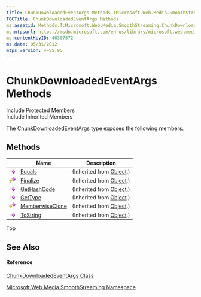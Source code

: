 ```yaml
---
title: ChunkDownloadedEventArgs Methods (Microsoft.Web.Media.SmoothStreaming)
TOCTitle: ChunkDownloadedEventArgs Methods
ms:assetid: Methods.T:Microsoft.Web.Media.SmoothStreaming.ChunkDownloadedEventArgs
ms:mtpsurl: https://msdn.microsoft.com/en-us/library/microsoft.web.media.smoothstreaming.chunkdownloadedeventargs_methods(v=VS.95)
ms:contentKeyID: 46307572
ms.date: 05/31/2012
mtps_version: v=VS.95
---
```


# ChunkDownloadedEventArgs Methods

Include Protected Members  
Include Inherited Members  

The [ChunkDownloadedEventArgs](chunkdownloadedeventargs-class-microsoft-web-media-smoothstreaming.md) type exposes the following members.

## Methods

||Name|Description|
|--- |--- |--- |
|![Public method](images/Ff728153.pubmethod(en-us,VS.90).gif "Public method")|[Equals](https://msdn.microsoft.com/en-us/library/bsc2ak47(v=vs.95))|(Inherited from [Object](https://msdn.microsoft.com/en-us/library/e5kfa45b(v=vs.95)).)|
|![Protected method](images/Ff728153.protmethod(en-us,VS.90).gif "Protected method")|[Finalize](https://msdn.microsoft.com/en-us/library/4k87zsw7(v=vs.95))|(Inherited from [Object](https://msdn.microsoft.com/en-us/library/e5kfa45b(v=vs.95)).)|
|![Public method](images/Ff728153.pubmethod(en-us,VS.90).gif "Public method")|[GetHashCode](https://msdn.microsoft.com/en-us/library/zdee4b3y(v=vs.95))|(Inherited from [Object](https://msdn.microsoft.com/en-us/library/e5kfa45b(v=vs.95)).)|
|![Public method](images/Ff728153.pubmethod(en-us,VS.90).gif "Public method")|[GetType](https://msdn.microsoft.com/en-us/library/dfwy45w9(v=vs.95))|(Inherited from [Object](https://msdn.microsoft.com/en-us/library/e5kfa45b(v=vs.95)).)|
|![Protected method](images/Ff728153.protmethod(en-us,VS.90).gif "Protected method")|[MemberwiseClone](https://msdn.microsoft.com/en-us/library/57ctke0a(v=vs.95))|(Inherited from [Object](https://msdn.microsoft.com/en-us/library/e5kfa45b(v=vs.95)).)|
|![Public method](images/Ff728153.pubmethod(en-us,VS.90).gif "Public method")|[ToString](https://msdn.microsoft.com/en-us/library/7bxwbwt2(v=vs.95))|(Inherited from [Object](https://msdn.microsoft.com/en-us/library/e5kfa45b(v=vs.95)).)|


Top

## See Also

#### Reference

[ChunkDownloadedEventArgs Class](chunkdownloadedeventargs-class-microsoft-web-media-smoothstreaming.md)

[Microsoft.Web.Media.SmoothStreaming Namespace](microsoft-web-media-smoothstreaming-namespace_1.md)

